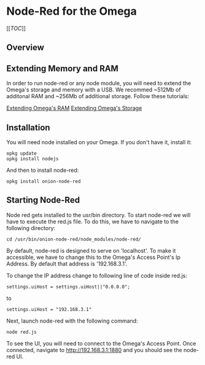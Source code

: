# Node-Red for the Omega


[[_TOC_]]

## Overview


## Extending Memory and RAM

In order to run node-red or any node module, you will need to extend the Omega's storage and memory with a USB. We recommed ~512Mb of additonal RAM and ~256Mb of additional storage. Follow these tutorials:

[Extending Omega's RAM](https://wiki.onion.io/Tutorials/Extending-RAM-with-a-swap-file)
[Extending Omega's Storage](https://wiki.onion.io/Tutorials/Using-USB-Storage-as-Rootfs)


## Installation

You will need node installed on your Omega. If you don't have it, install it:
```
opkg update
opkg install nodejs
```
And then to install node-red:
```
opkg install onion-node-red
```

## Starting Node-Red

Node red gets installed to the usr/bin directory. To start node-red we will have to execute the red.js file. To do this, we have to navigate to the following directory:

```
cd /usr/bin/onion-node-red/node_modules/node-red/
```

By default, node-red is designed to serve on 'localhost'. To make it accessible, we have to change this to the Omega's Access Point's Ip Address. By default that address is '192.168.3.1'.

To change the IP address change to following line of code inside red.js:
```
settings.uiHost = settings.uiHost||"0.0.0.0";
```
to
```
settings.uiHost = "192.168.3.1"
```
Next, launch node-red with the following command:

```
node red.js
```

To see the UI, you will need to connect to the Omega's Access Point. Once connected, navigate to http://192.168.3.1:1880 and you should see the node-red UI. 